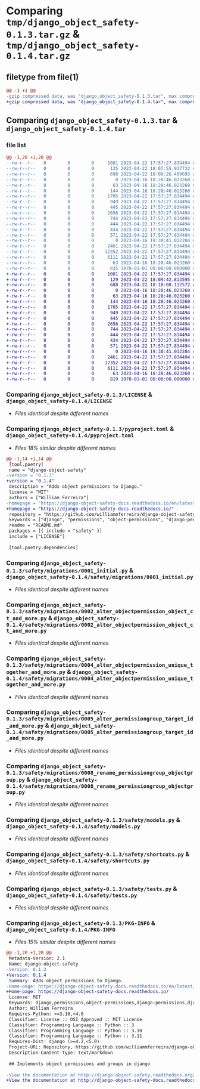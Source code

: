 # Comparing `tmp/django_object_safety-0.1.3.tar.gz` & `tmp/django_object_safety-0.1.4.tar.gz`

## filetype from file(1)

```diff
@@ -1 +1 @@
-gzip compressed data, was "django_object_safety-0.1.3.tar", max compression
+gzip compressed data, was "django_object_safety-0.1.4.tar", max compression
```

## Comparing `django_object_safety-0.1.3.tar` & `django_object_safety-0.1.4.tar`

### file list

```diff
@@ -1,20 +1,20 @@
--rw-r--r--   0        0        0     1081 2023-04-22 17:57:27.834494 django_object_safety-0.1.3/LICENSE
--rw-r--r--   0        0        0      135 2023-04-22 18:07:55.917732 django_object_safety-0.1.3/README.md
--rw-r--r--   0        0        0      698 2023-04-22 18:08:26.409693 django_object_safety-0.1.3/pyproject.toml
--rw-r--r--   0        0        0        0 2023-04-16 18:28:46.023260 django_object_safety-0.1.3/safety/__init__.py
--rw-r--r--   0        0        0       63 2023-04-16 18:28:46.023260 django_object_safety-0.1.3/safety/admin.py
--rw-r--r--   0        0        0      144 2023-04-16 18:28:46.023260 django_object_safety-0.1.3/safety/apps.py
--rw-r--r--   0        0        0     1705 2023-04-22 17:57:27.834494 django_object_safety-0.1.3/safety/migrations/0001_initial.py
--rw-r--r--   0        0        0      949 2023-04-22 17:57:27.834494 django_object_safety-0.1.3/safety/migrations/0002_alter_objectpermission_object_ct_and_more.py
--rw-r--r--   0        0        0      445 2023-04-22 17:57:27.834494 django_object_safety-0.1.3/safety/migrations/0003_alter_objectpermission_options.py
--rw-r--r--   0        0        0     2656 2023-04-22 17:57:27.834494 django_object_safety-0.1.3/safety/migrations/0004_alter_objectpermission_unique_together_and_more.py
--rw-r--r--   0        0        0      744 2023-04-22 17:57:27.834494 django_object_safety-0.1.3/safety/migrations/0005_alter_permissiongroup_target_id_and_more.py
--rw-r--r--   0        0        0      444 2023-04-22 17:57:27.834494 django_object_safety-0.1.3/safety/migrations/0006_alter_objectpermission_options.py
--rw-r--r--   0        0        0      434 2023-04-22 17:57:27.834494 django_object_safety-0.1.3/safety/migrations/0007_alter_objectpermission_options.py
--rw-r--r--   0        0        0      571 2023-04-22 17:57:27.834494 django_object_safety-0.1.3/safety/migrations/0008_rename_permissiongroup_objectgroup.py
--rw-r--r--   0        0        0        0 2023-04-16 19:30:41.012284 django_object_safety-0.1.3/safety/migrations/__init__.py
--rw-r--r--   0        0        0     2461 2023-04-22 17:57:27.834494 django_object_safety-0.1.3/safety/models.py
--rw-r--r--   0        0        0    12352 2023-04-22 17:57:27.834494 django_object_safety-0.1.3/safety/shortcuts.py
--rw-r--r--   0        0        0     6111 2023-04-22 17:57:27.834494 django_object_safety-0.1.3/safety/tests.py
--rw-r--r--   0        0        0       63 2023-04-16 18:28:46.023260 django_object_safety-0.1.3/safety/views.py
--rw-r--r--   0        0        0      835 1970-01-01 00:00:00.000000 django_object_safety-0.1.3/PKG-INFO
+-rw-r--r--   0        0        0     1081 2023-04-22 17:57:27.834494 django_object_safety-0.1.4/LICENSE
+-rw-r--r--   0        0        0      129 2023-04-22 18:09:42.813595 django_object_safety-0.1.4/README.md
+-rw-r--r--   0        0        0      688 2023-04-22 18:10:00.117572 django_object_safety-0.1.4/pyproject.toml
+-rw-r--r--   0        0        0        0 2023-04-16 18:28:46.023260 django_object_safety-0.1.4/safety/__init__.py
+-rw-r--r--   0        0        0       63 2023-04-16 18:28:46.023260 django_object_safety-0.1.4/safety/admin.py
+-rw-r--r--   0        0        0      144 2023-04-16 18:28:46.023260 django_object_safety-0.1.4/safety/apps.py
+-rw-r--r--   0        0        0     1705 2023-04-22 17:57:27.834494 django_object_safety-0.1.4/safety/migrations/0001_initial.py
+-rw-r--r--   0        0        0      949 2023-04-22 17:57:27.834494 django_object_safety-0.1.4/safety/migrations/0002_alter_objectpermission_object_ct_and_more.py
+-rw-r--r--   0        0        0      445 2023-04-22 17:57:27.834494 django_object_safety-0.1.4/safety/migrations/0003_alter_objectpermission_options.py
+-rw-r--r--   0        0        0     2656 2023-04-22 17:57:27.834494 django_object_safety-0.1.4/safety/migrations/0004_alter_objectpermission_unique_together_and_more.py
+-rw-r--r--   0        0        0      744 2023-04-22 17:57:27.834494 django_object_safety-0.1.4/safety/migrations/0005_alter_permissiongroup_target_id_and_more.py
+-rw-r--r--   0        0        0      444 2023-04-22 17:57:27.834494 django_object_safety-0.1.4/safety/migrations/0006_alter_objectpermission_options.py
+-rw-r--r--   0        0        0      434 2023-04-22 17:57:27.834494 django_object_safety-0.1.4/safety/migrations/0007_alter_objectpermission_options.py
+-rw-r--r--   0        0        0      571 2023-04-22 17:57:27.834494 django_object_safety-0.1.4/safety/migrations/0008_rename_permissiongroup_objectgroup.py
+-rw-r--r--   0        0        0        0 2023-04-16 19:30:41.012284 django_object_safety-0.1.4/safety/migrations/__init__.py
+-rw-r--r--   0        0        0     2461 2023-04-22 17:57:27.834494 django_object_safety-0.1.4/safety/models.py
+-rw-r--r--   0        0        0    12352 2023-04-22 17:57:27.834494 django_object_safety-0.1.4/safety/shortcuts.py
+-rw-r--r--   0        0        0     6111 2023-04-22 17:57:27.834494 django_object_safety-0.1.4/safety/tests.py
+-rw-r--r--   0        0        0       63 2023-04-16 18:28:46.023260 django_object_safety-0.1.4/safety/views.py
+-rw-r--r--   0        0        0      819 1970-01-01 00:00:00.000000 django_object_safety-0.1.4/PKG-INFO
```

### Comparing `django_object_safety-0.1.3/LICENSE` & `django_object_safety-0.1.4/LICENSE`

 * *Files identical despite different names*

### Comparing `django_object_safety-0.1.3/pyproject.toml` & `django_object_safety-0.1.4/pyproject.toml`

 * *Files 18% similar despite different names*

```diff
@@ -1,14 +1,14 @@
 [tool.poetry]
 name = "django-object-safety"
-version = "0.1.3"
+version = "0.1.4"
 description = "Adds object permissions to Django."
 license = "MIT"
 authors = ["William Ferreira"]
-homepage = "https://django-object-safety-docs.readthedocs.io/en/latest/"
+homepage = "https://django-object-safety-docs.readthedocs.io/"
 repository = "https://github.com/williammferreira/django-object-safety/"
 keywords = ["django", "permissions", "object-permissions", "django-permissions", "django-object-permissions"]
 readme = "README.md"
 packages = [{ include = "safety" }]
 include = ["LICENSE"]
 
 [tool.poetry.dependencies]
```

### Comparing `django_object_safety-0.1.3/safety/migrations/0001_initial.py` & `django_object_safety-0.1.4/safety/migrations/0001_initial.py`

 * *Files identical despite different names*

### Comparing `django_object_safety-0.1.3/safety/migrations/0002_alter_objectpermission_object_ct_and_more.py` & `django_object_safety-0.1.4/safety/migrations/0002_alter_objectpermission_object_ct_and_more.py`

 * *Files identical despite different names*

### Comparing `django_object_safety-0.1.3/safety/migrations/0004_alter_objectpermission_unique_together_and_more.py` & `django_object_safety-0.1.4/safety/migrations/0004_alter_objectpermission_unique_together_and_more.py`

 * *Files identical despite different names*

### Comparing `django_object_safety-0.1.3/safety/migrations/0005_alter_permissiongroup_target_id_and_more.py` & `django_object_safety-0.1.4/safety/migrations/0005_alter_permissiongroup_target_id_and_more.py`

 * *Files identical despite different names*

### Comparing `django_object_safety-0.1.3/safety/migrations/0008_rename_permissiongroup_objectgroup.py` & `django_object_safety-0.1.4/safety/migrations/0008_rename_permissiongroup_objectgroup.py`

 * *Files identical despite different names*

### Comparing `django_object_safety-0.1.3/safety/models.py` & `django_object_safety-0.1.4/safety/models.py`

 * *Files identical despite different names*

### Comparing `django_object_safety-0.1.3/safety/shortcuts.py` & `django_object_safety-0.1.4/safety/shortcuts.py`

 * *Files identical despite different names*

### Comparing `django_object_safety-0.1.3/safety/tests.py` & `django_object_safety-0.1.4/safety/tests.py`

 * *Files identical despite different names*

### Comparing `django_object_safety-0.1.3/PKG-INFO` & `django_object_safety-0.1.4/PKG-INFO`

 * *Files 15% similar despite different names*

```diff
@@ -1,20 +1,20 @@
 Metadata-Version: 2.1
 Name: django-object-safety
-Version: 0.1.3
+Version: 0.1.4
 Summary: Adds object permissions to Django.
-Home-page: https://django-object-safety-docs.readthedocs.io/en/latest/
+Home-page: https://django-object-safety-docs.readthedocs.io/
 License: MIT
 Keywords: django,permissions,object-permissions,django-permissions,django-object-permissions
 Author: William Ferreira
 Requires-Python: >=3.10,<4.0
 Classifier: License :: OSI Approved :: MIT License
 Classifier: Programming Language :: Python :: 3
 Classifier: Programming Language :: Python :: 3.10
 Classifier: Programming Language :: Python :: 3.11
 Requires-Dist: django (>=4.2,<5.0)
 Project-URL: Repository, https://github.com/williammferreira/django-object-safety/
 Description-Content-Type: text/markdown
 
 ## Implements object permissions and groups in django
 
-View the documentation at http://django-object-safety.readthedocs.org/en/latest/
+View the documentation at http://django-object-safety-docs.readthedocs.io/
```

